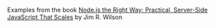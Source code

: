 Examples from the book [Node.js the Right Way: Practical, Server-Side JavaScript That Scales](http://pragprog.com/book/jwnode/node-js-the-right-way) by Jim R. Wilson
